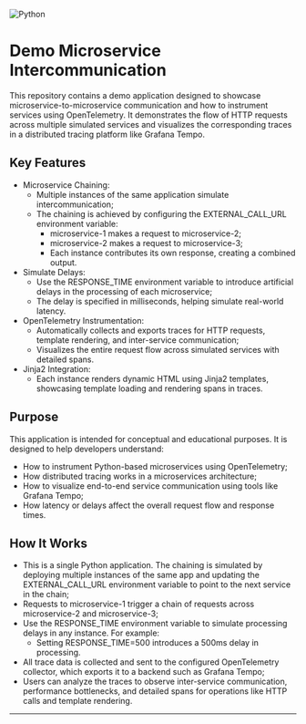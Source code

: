 ![Python](https://img.shields.io/badge/Python-3776AB.svg?style=for-the-badge&logo=Python&logoColor=white)

# Demo Microservice Intercommunication

This repository contains a demo application designed to showcase microservice-to-microservice communication and how to instrument services using OpenTelemetry. It demonstrates the flow of HTTP requests across multiple simulated services and visualizes the corresponding traces in a distributed tracing platform like Grafana Tempo.

## Key Features

- Microservice Chaining:
  - Multiple instances of the same application simulate intercommunication;
  - The chaining is achieved by configuring the EXTERNAL_CALL_URL environment variable:
    - microservice-1 makes a request to microservice-2;
    - microservice-2 makes a request to microservice-3;
    - Each instance contributes its own response, creating a combined output.
- Simulate Delays:
  - Use the RESPONSE_TIME environment variable to introduce artificial delays in the processing of each microservice;
  - The delay is specified in milliseconds, helping simulate real-world latency.
- OpenTelemetry Instrumentation:
  - Automatically collects and exports traces for HTTP requests, template rendering, and inter-service communication;
  - Visualizes the entire request flow across simulated services with detailed spans.
- Jinja2 Integration:
  - Each instance renders dynamic HTML using Jinja2 templates, showcasing template loading and rendering spans in traces.

## Purpose

This application is intended for conceptual and educational purposes. It is designed to help developers understand:
- How to instrument Python-based microservices using OpenTelemetry;
- How distributed tracing works in a microservices architecture;
- How to visualize end-to-end service communication using tools like Grafana Tempo;
- How latency or delays affect the overall request flow and response times.

## How It Works

- This is a single Python application. The chaining is simulated by deploying multiple instances of the same app and updating the EXTERNAL_CALL_URL environment variable to point to the next service in the chain;
- Requests to microservice-1 trigger a chain of requests across microservice-2 and microservice-3;
- Use the RESPONSE_TIME environment variable to simulate processing delays in any instance. For example:
  - Setting RESPONSE_TIME=500 introduces a 500ms delay in processing.
- All trace data is collected and sent to the configured OpenTelemetry collector, which exports it to a backend such as Grafana Tempo;
- Users can analyze the traces to observe inter-service communication, performance bottlenecks, and detailed spans for operations like HTTP calls and template rendering.

---